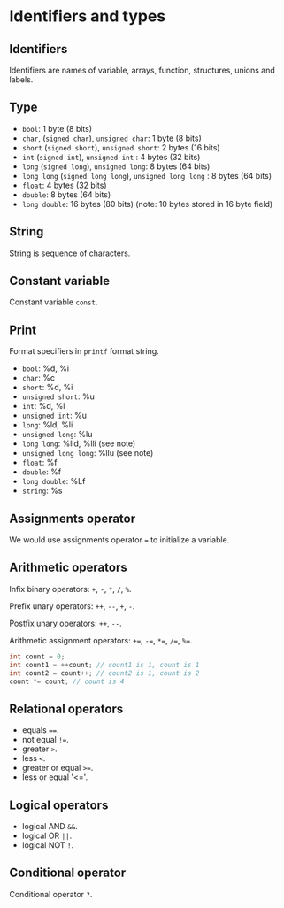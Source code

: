 # Identifiers and types       

## Identifiers      

Identifiers are names of variable, arrays, function, structures, unions and labels.      

## Type      

* `bool`: 1 byte (8 bits) 
* `char`, (`signed char`), `unsigned char`: 1 byte (8 bits) 
* `short` (`signed short`), `unsigned short`: 2 bytes (16 bits) 
* `int` (`signed int`), `unsigned int` : 4 bytes (32 bits) 
* `long` (`signed long`), `unsigned long`: 8 bytes (64 bits) 
* `long long` (`signed long long`), `unsigned long long` : 8 bytes (64 bits) 
* `float`: 4 bytes (32 bits) 
* `double`: 8 bytes (64 bits) 
* `long double`: 16 bytes (80 bits)  (note: 10 bytes stored in 16 byte field)      

## String      

String is sequence of characters.      
      

## Constant variable      

Constant variable `const`.        

## Print      

Format specifiers in `printf` format string.        

* `bool`:  %d, %i 
* `char`: %c 
* `short`: %d, %i 
* `unsigned short`: %u 
* `int`: %d, %i 
* `unsigned int`: %u 
* `long`: %ld, %li 
* `unsigned long`: %lu 
* `long long`: %lld, %lli (see note) 
* `unsigned long long`: %llu (see note) 
* `float`: %f 
* `double`: %f 
* `long double`: %Lf 
* `string`: %s      

## Assignments operator            

We would use assignments operator `=` to initialize a variable.           

## Arithmetic operators      

Infix binary operators: `+`, `-`, `*`, `/`, `%`.      

Prefix unary operators: `++`, `--`, `+`, `-`.      

Postfix unary operators: `++`, `--`.      

Arithmetic assignment operators: `+=`, `-=`, `*=`, `/=`, `%=`.        

```c
int count = 0; 
int count1 = ++count; // count1 is 1, count is 1 
int count2 = count++; // count2 is 1, count is 2 
count *= count; // count is 4      

```      


## Relational operators      

* equals `==`.      
* not equal `!=`.      
* greater `>`.      
* less `<`.      
* greater or equal `>=`.      
* less or equal '<='.        

## Logical operators        

* logical AND `&&`.                 
* logical OR `||`.      
* logical NOT `!`.      

## Conditional operator        

Conditional operator `?`.      

      



